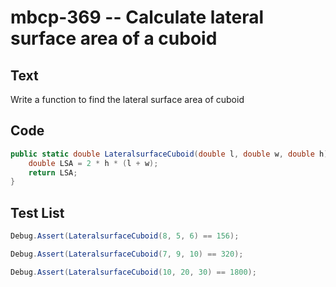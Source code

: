 # mbcp-369 -- Calculate lateral surface area of a cuboid

## Text

Write a function to find the lateral surface area of cuboid

## Code

```csharp
public static double LateralsurfaceCuboid(double l, double w, double h) {
    double LSA = 2 * h * (l + w);
    return LSA;
}
```

## Test List

```csharp
Debug.Assert(LateralsurfaceCuboid(8, 5, 6) == 156);
```

```csharp
Debug.Assert(LateralsurfaceCuboid(7, 9, 10) == 320);
```

```csharp
Debug.Assert(LateralsurfaceCuboid(10, 20, 30) == 1800);
```
